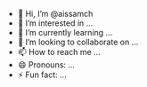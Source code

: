 - 👋 Hi, I’m @aissamch
- 👀 I’m interested in ...
- 🌱 I’m currently learning ...
- 💞️ I’m looking to collaborate on ...
- 📫 How to reach me ...
- 😄 Pronouns: ...
- ⚡ Fun fact: ...

<!---
aissamch/aissamch is a ✨ special ✨ repository because its `README.md` (this file) appears on your GitHub profile.
You can click the Preview link to take a look at your changes.
--->
